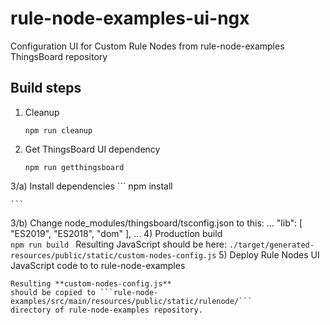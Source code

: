 # rule-node-examples-ui-ngx

Configuration UI for Custom Rule Nodes from rule-node-examples ThingsBoard repository

## Build steps

1) Cleanup
    ```
    npm run cleanup 
    ```
2) Get ThingsBoard UI dependency
    ```
    npm run getthingsboard 
    ```
3/a) Install dependencies
    ```
    npm install 

    ```
3/b) Change node_modules/thingsboard/tsconfig.json to this:
    ...
    "lib": [
        "ES2019",
        "ES2018",
        "dom"
    ],
    ...
4) Production build    
    ```
    npm run build 
    ```
    Resulting JavaScript should be here:
    ```
    ./target/generated-resources/public/static/custom-nodes-config.js
    ```
5) Deploy Rule Nodes UI JavaScript code to to rule-node-examples

    Resulting **custom-nodes-config.js**
    should be copied to ```rule-node-examples/src/main/resources/public/static/rulenode/```
    directory of rule-node-examples repository.
